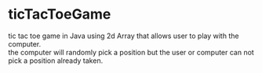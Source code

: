 # ticTacToeGame
tic tac toe game in Java using 2d Array that allows user to play with the computer.<br>
the computer will randomly pick a position but the user or computer can not pick a position already taken.<br>

